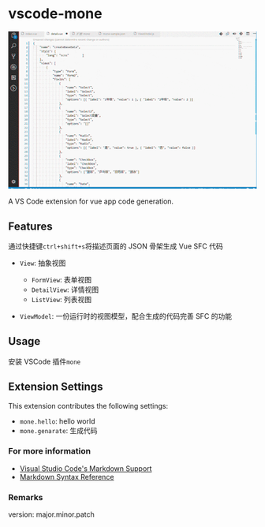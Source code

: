 # vscode-mone

![asd](./sample/sample.gif)

A VS Code extension for vue app code generation.

## Features

通过快捷键`ctrl+shift+s`将描述页面的 JSON 骨架生成 Vue SFC 代码

- `View`: 抽象视图

  - `FormView`: 表单视图
  - `DetailView`: 详情视图
  - `ListView`: 列表视图

- `ViewModel`: 一份运行时的视图模型，配合生成的代码完善 SFC 的功能

## Usage

安装 VSCode 插件`mone`

## Extension Settings

This extension contributes the following settings:

- `mone.hello`: hello world
- `mone.genarate`: 生成代码

### For more information

- [Visual Studio Code's Markdown Support](http://code.visualstudio.com/docs/languages/markdown)
- [Markdown Syntax Reference](https://help.github.com/articles/markdown-basics/)

### Remarks

version: major.minor.patch
